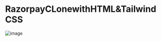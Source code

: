 # RazorpayCLonewithHTML&TailwindCSS
![image](https://github.com/user-attachments/assets/fecca494-60c2-4553-82e8-b5b51a218dfa)
